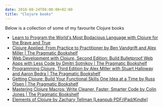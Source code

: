 ```yaml
---
date: 2018-08-24T08:00:00+02:00
title: "Clojure books"
---
```


Below is a collection of some of my favourite Clojure books

- [Learn to Program the World's Most Bodacious Language with Clojure for the Brave and True](https://www.braveclojure.com/)
- [Clojure Applied: From Practice to Practitioner by Ben Vandgrift and Alex Miller | The Pragmatic Bookshelf](https://pragprog.com/book/vmclojeco/clojure-applied)
- [Web Development with Clojure, Second Edition: Build Bulletproof Web Apps with Less Code by Dmitri Sotnikov | The Pragmatic Bookshelf](https://pragprog.com/book/dswdcloj2/web-development-with-clojure-second-edition)
- [Programming Clojure, Third Edition by Alex Miller with Stuart Halloway and Aaron Bedra | The Pragmatic Bookshelf](https://pragprog.com/book/shcloj3/programming-clojure-third-edition)
- [Getting Clojure: Build Your Functional Skills One Idea at a Time by Russ Olsen | The Pragmatic Bookshelf](https://pragprog.com/book/roclojure/getting-clojure)
- [Mastering Clojure Macros: Write Cleaner, Faster, Smarter Code by Colin Jones | The Pragmatic Bookshelf](https://pragprog.com/book/cjclojure/mastering-clojure-macros)
- [Elements of Clojure by Zachary Tellman [Leanpub PDF/iPad/Kindle]](https://leanpub.com/elementsofclojure)
